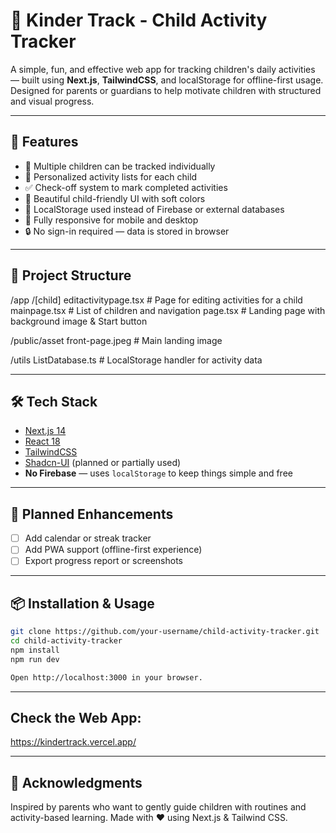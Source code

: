 # 🌟 Kinder Track - Child Activity Tracker

A simple, fun, and effective web app for tracking children's daily activities — built using **Next.js**, **TailwindCSS**, and localStorage for offline-first usage. Designed for parents or guardians to help motivate children with structured and visual progress.

---

## 📌 Features

- 🧒 Multiple children can be tracked individually
- 📝 Personalized activity lists for each child
- ✅ Check-off system to mark completed activities
- 🌸 Beautiful child-friendly UI with soft colors
- 🧠 LocalStorage used instead of Firebase or external databases
- 🚀 Fully responsive for mobile and desktop
- 🔒 No sign-in required — data is stored in browser

---

## 📁 Project Structure

/app /[child] editactivitypage.tsx # Page for editing activities for a child mainpage.tsx # List of children and navigation page.tsx # Landing page with background image & Start button

/public/asset front-page.jpeg # Main landing image

/utils ListDatabase.ts # LocalStorage handler for activity data


---

## 🛠️ Tech Stack

- [Next.js 14](https://nextjs.org/)
- [React 18](https://reactjs.org/)
- [TailwindCSS](https://tailwindcss.com/)
- [Shadcn-UI](https://ui.shadcn.com/) (planned or partially used)
- **No Firebase** — uses `localStorage` to keep things simple and free

---

## 🚧 Planned Enhancements

- [ ] Add calendar or streak tracker
- [ ] Add PWA support (offline-first experience)
- [ ] Export progress report or screenshots

---

## 📦 Installation & Usage

```bash
git clone https://github.com/your-username/child-activity-tracker.git
cd child-activity-tracker
npm install
npm run dev

Open http://localhost:3000 in your browser.

```
---

## Check the Web App:
https://kindertrack.vercel.app/

---

## 🙌 Acknowledgments

Inspired by parents who want to gently guide children with routines and activity-based learning.
Made with ❤️ using Next.js & Tailwind CSS.
